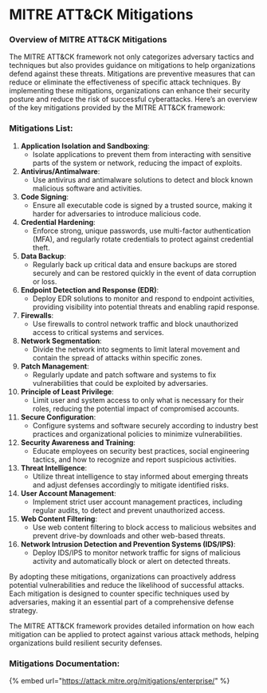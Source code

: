 # MITRE ATT\&CK Mitigations

### Overview of MITRE ATT\&CK Mitigations <a href="#overview-of-mitre-att-and-ck-mitigations" id="overview-of-mitre-att-and-ck-mitigations"></a>

The MITRE ATT\&CK framework not only categorizes adversary tactics and techniques but also provides guidance on mitigations to help organizations defend against these threats. Mitigations are preventive measures that can reduce or eliminate the effectiveness of specific attack techniques. By implementing these mitigations, organizations can enhance their security posture and reduce the risk of successful cyberattacks. Here’s an overview of the key mitigations provided by the MITRE ATT\&CK framework:

### Mitigations List: <a href="#mitigations-list" id="mitigations-list"></a>

1. **Application Isolation and Sandboxing**:
   * Isolate applications to prevent them from interacting with sensitive parts of the system or network, reducing the impact of exploits.
2. **Antivirus/Antimalware**:
   * Use antivirus and antimalware solutions to detect and block known malicious software and activities.
3. **Code Signing**:
   * Ensure all executable code is signed by a trusted source, making it harder for adversaries to introduce malicious code.
4. **Credential Hardening**:
   * Enforce strong, unique passwords, use multi-factor authentication (MFA), and regularly rotate credentials to protect against credential theft.
5. **Data Backup**:
   * Regularly back up critical data and ensure backups are stored securely and can be restored quickly in the event of data corruption or loss.
6. **Endpoint Detection and Response (EDR)**:
   * Deploy EDR solutions to monitor and respond to endpoint activities, providing visibility into potential threats and enabling rapid response.
7. **Firewalls**:
   * Use firewalls to control network traffic and block unauthorized access to critical systems and services.
8. **Network Segmentation**:
   * Divide the network into segments to limit lateral movement and contain the spread of attacks within specific zones.
9. **Patch Management**:
   * Regularly update and patch software and systems to fix vulnerabilities that could be exploited by adversaries.
10. **Principle of Least Privilege**:
    * Limit user and system access to only what is necessary for their roles, reducing the potential impact of compromised accounts.
11. **Secure Configuration**:
    * Configure systems and software securely according to industry best practices and organizational policies to minimize vulnerabilities.
12. **Security Awareness and Training**:
    * Educate employees on security best practices, social engineering tactics, and how to recognize and report suspicious activities.
13. **Threat Intelligence**:
    * Utilize threat intelligence to stay informed about emerging threats and adjust defenses accordingly to mitigate identified risks.
14. **User Account Management**:
    * Implement strict user account management practices, including regular audits, to detect and prevent unauthorized access.
15. **Web Content Filtering**:
    * Use web content filtering to block access to malicious websites and prevent drive-by downloads and other web-based threats.
16. **Network Intrusion Detection and Prevention Systems (IDS/IPS)**:
    * Deploy IDS/IPS to monitor network traffic for signs of malicious activity and automatically block or alert on detected threats.

By adopting these mitigations, organizations can proactively address potential vulnerabilities and reduce the likelihood of successful attacks. Each mitigation is designed to counter specific techniques used by adversaries, making it an essential part of a comprehensive defense strategy.

The MITRE ATT\&CK framework provides detailed information on how each mitigation can be applied to protect against various attack methods, helping organizations build resilient security defenses.

### Mitigations Documentation: <a href="#mitigations-documentation" id="mitigations-documentation"></a>

{% embed url="https://attack.mitre.org/mitigations/enterprise/" %}
